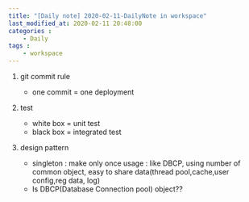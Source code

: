 ```yaml
---
title: "[Daily note] 2020-02-11-DailyNote in workspace"
last_modified_at: 2020-02-11 20:48:00
categories : 
    - Daily
tags :
    - workspace
---
```

1. git commit rule
    - one commit = one deployment

2. test
    - white box = unit test
    - black box = integrated test

3. design pattern
    - singleton : make only once
            usage : like DBCP, using number of common object, easy to share data(thread pool,cache,user config,reg data, log)
    + Is DBCP(Database Connection pool) object??
